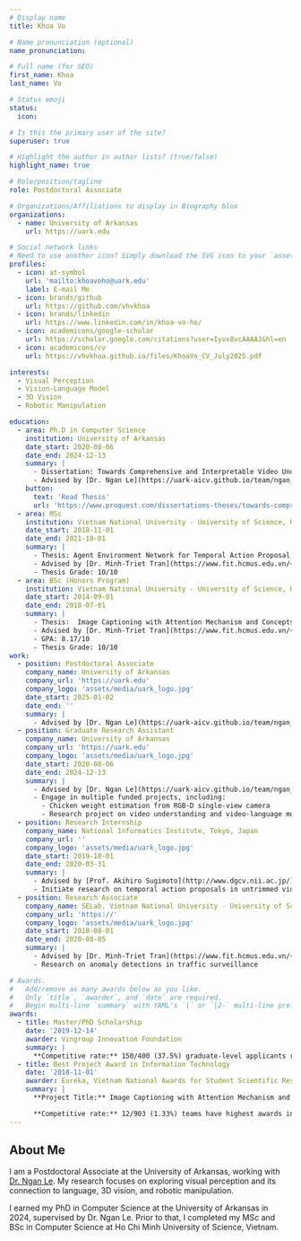 ```yaml
---
# Display name
title: Khoa Vo

# Name pronunciation (optional)
name_pronunciation:

# Full name (for SEO)
first_name: Khoa
last_name: Vo

# Status emoji
status:
  icon: 

# Is this the primary user of the site?
superuser: true

# Highlight the author in author lists? (true/false)
highlight_name: true

# Role/position/tagline
role: Postdoctoral Associate

# Organizations/Affiliations to display in Biography blox
organizations:
  - name: University of Arkansas
    url: https://uark.edu

# Social network links
# Need to use another icon? Simply download the SVG icon to your `assets/media/icons/` folder.
profiles:
  - icon: at-symbol
    url: 'mailto:khoavoho@uark.edu'
    label: E-mail Me
  - icon: brands/github
    url: https://github.com/vhvkhoa
  - icon: brands/linkedin
    url: https://www.linkedin.com/in/khoa-vo-ho/
  - icon: academicons/google-scholar
    url: https://scholar.google.com/citations?user=Iyvx8vcAAAAJ&hl=en
  - icon: academicons/cv
    url: https://vhvkhoa.github.io/files/KhoaVo_CV_July2025.pdf

interests:
  - Visual Perception
  - Vision-Language Model
  - 3D Vision
  - Robotic Manipulation

education:
  - area: Ph.D in Computer Science
    institution: University of Arkansas
    date_start: 2020-08-06
    date_end: 2024-12-13
    summary: |
      - Dissertation: Towards Comprehensive and Interpretable Video Understanding
      - Advised by [Dr. Ngan Le](https://uark-aicv.github.io/team/ngan_le)
    button:
      text: 'Read Thesis'
      url: 'https://www.proquest.com/dissertations-theses/towards-comprehensive-interpretable-video/docview/3163016708/se-2?accountid=8361'
  - area: MSc
    institution: Vietnam National University - University of Science, Ho Chi Minh
    date_start: 2018-11-01
    date_end: 2021-10-01
    summary: |
      - Thesis: Agent Environment Network for Temporal Action Proposal Generation
      - Advised by [Dr. Minh-Triet Tran](https://www.fit.hcmus.edu.vn/~tmtriet/)
      - Thesis Grade: 10/10
  - area: BSc (Honors Program)
    institution: Vietnam National University - University of Science, Ho Chi Minh
    date_start: 2014-09-01
    date_end: 2018-07-01
    summary: |
      - Thesis:  Image Captioning with Attention Mechanism and Concepts Augmentation
      - Advised by [Dr. Minh-Triet Tran](https://www.fit.hcmus.edu.vn/~tmtriet/)
      - GPA: 8.17/10
      - Thesis Grade: 10/10
work:
  - position: Postdoctoral Associate
    company_name: University of Arkansas
    company_url: 'https://uark.edu'
    company_logo: 'assets/media/uark_logo.jpg'
    date_start: 2025-01-02
    date_end: ''
    summary: |
      - Advised by [Dr. Ngan Le](https://uark-aicv.github.io/team/ngan_le)
  - position: Graduate Research Assistant
    company_name: University of Arkansas
    company_url: 'https://uark.edu'
    company_logo: 'assets/media/uark_logo.jpg'
    date_start: 2020-08-06
    date_end: 2024-12-13
    summary: |
      - Advised by [Dr. Ngan Le](https://uark-aicv.github.io/team/ngan_le)
      - Engage in multiple funded projects, including:
        - Chicken weight estimation from RGB-D single-view camera
        - Research project on video understanding and video-language models
  - position: Research Internship
    company_name: National Informatics Institute, Tokyo, Japan
    company_url: ''
    company_logo: 'assets/media/uark_logo.jpg'
    date_start: 2019-10-01
    date_end: 2020-03-31
    summary: |
      - Advised by [Prof. Akihiro Sugimoto](http://www.dgcv.nii.ac.jp/)
      - Initiate research on temporal action proposals in untrimmed videos
  - position: Research Associate
    company_name: SELab, Vietnam National University - University of Science, Ho Chi Minh
    company_url: 'https://'
    company_logo: 'assets/media/uark_logo.jpg'
    date_start: 2018-08-01
    date_end: 2020-08-05
    summary: |
      - Advised by [Dr. Minh-Triet Tran](https://www.fit.hcmus.edu.vn/~tmtriet/)
      - Research on anomaly detections in traffic surveillance

# Awards.
#   Add/remove as many awards below as you like.
#   Only `title`, `awarder`, and `date` are required.
#   Begin multi-line `summary` with YAML's `|` or `|2-` multi-line prefix and indent 2 spaces below.
awards:
  - title: Master/PhD Scholarship
    date: '2019-12-14'
    awarder: Vingroup Innovation Foundation
    summary: |
      **Competitive rate:** 150/400 (37.5%) graduate-level applicants receive scholarships
  - title: Best Project Award in Information Technology
    date: '2018-11-01'
    awarder: Euréka, Vietnam National Awards for Student Scientific Research
    summary: |
      **Project Title:** Image Captioning with Attention Mechanism and Augmenting Concepts

      **Competitive rate:** 12/903 (1.33%) teams have highest awards in 12 categories
---
```


## About Me

I am a Postdoctoral Associate at the University of Arkansas, working with [Dr. Ngan Le](https://uark-aicv.github.io/team/ngan_le). My research focuses on exploring visual perception and its connection to language, 3D vision, and robotic manipulation.

I earned my PhD in Computer Science at the University of Arkansas in 2024, supervised by Dr. Ngan Le. Prior to that, I completed my MSc and BSc in Computer Science at Ho Chi Minh University of Science, Vietnam.
